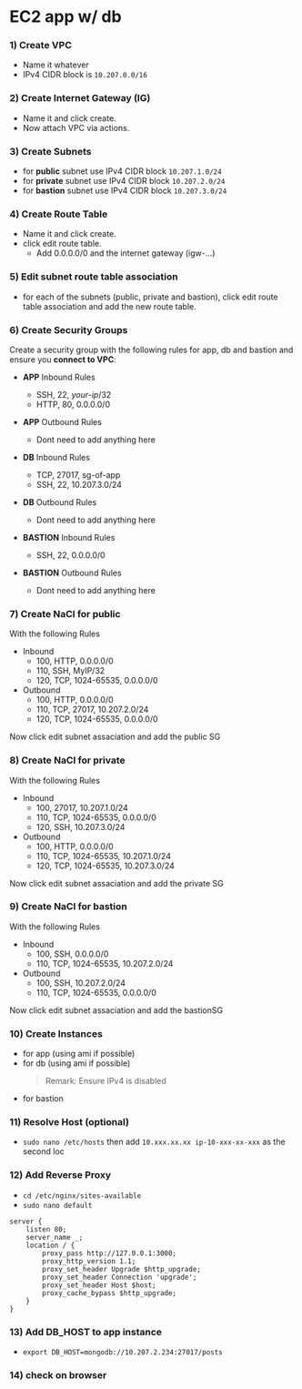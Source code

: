 # EC2 app w/ db

### 1) Create VPC
- Name it whatever
- IPv4 CIDR block is `10.207.0.0/16`

### 2) Create Internet Gateway (IG)
- Name it and click create.
- Now attach VPC via actions.

### 3) Create Subnets
- for **public** subnet use IPv4 CIDR block `10.207.1.0/24`
- for **private** subnet use IPv4 CIDR block `10.207.2.0/24`
- for **bastion** subnet use IPv4 CIDR block `10.207.3.0/24`

### 4) Create Route Table
- Name it and click create.
- click edit route table.
	- Add 0.0.0.0/0 and the internet gateway (igw-...)

### 5) Edit subnet route table association
- for each of the subnets (public, private and bastion), click edit route table association and add the new route table.

### 6) Create Security Groups
Create a security group with the following rules for app, db and bastion and ensure you **connect to VPC**:
- **APP** Inbound Rules
	- SSH, 22, *your-ip*/32
	- HTTP, 80, 0.0.0.0/0
- **APP** Outbound Rules
	- Dont need to add anything here

- **DB** Inbound Rules
	- TCP, 27017, sg-of-app
	- SSH, 22, 10.207.3.0/24

- **DB** Outbound Rules
	- Dont need to add anything here

- **BASTION** Inbound Rules
	- SSH, 22, 0.0.0.0/0

- **BASTION** Outbound Rules
	- Dont need to add anything here

### 7) Create NaCl for public
With the following Rules
- Inbound
	- 100, HTTP, 0.0.0.0/0
	- 110, SSH, MyIP/32
	- 120, TCP, 1024-65535, 0.0.0.0/0
- Outbound
	- 100, HTTP, 0.0.0.0/0
	- 110, TCP, 27017, 10.207.2.0/24
	- 120, TCP, 1024-65535, 0.0.0.0/0

Now click edit subnet assaciation and add the public SG

### 8) Create NaCl for private
With the following Rules
- Inbound
	- 100, 27017, 10.207.1.0/24
	- 110, TCP, 1024-65535, 0.0.0.0/0
	- 120, SSH,  10.207.3.0/24
- Outbound
	- 100, HTTP, 0.0.0.0/0
	- 110, TCP, 1024-65535, 10.207.1.0/24
	- 120, TCP, 1024-65535, 10.207.3.0/24

Now click edit subnet assaciation and add the private SG

### 9) Create NaCl for bastion
With the following Rules
- Inbound
	- 100, SSH, 0.0.0.0/0
	- 110, TCP, 1024-65535, 10.207.2.0/24
- Outbound
	- 100, SSH, 10.207.2.0/24
	- 110, TCP, 1024-65535, 0.0.0.0/0

Now click edit subnet assaciation and add the bastionSG

### 10) Create Instances
- for app (using ami if possible)
- for db (using ami if possible)
	> Remark: Ensure IPv4 is disabled
- for bastion

### 11) Resolve Host (optional)
- `sudo nano /etc/hosts` then add `10.xxx.xx.xx ip-10-xxx-xx-xxx` as the second loc

### 12) Add Reverse Proxy
- `cd /etc/nginx/sites-available`
- `sudo nano default`

```
server {
    listen 80;
    server_name _;
    location / {
        proxy_pass http://127.0.0.1:3000;
        proxy_http_version 1.1;
        proxy_set_header Upgrade $http_upgrade;
        proxy_set_header Connection 'upgrade';
        proxy_set_header Host $host;
        proxy_cache_bypass $http_upgrade;
    }
}
```

### 13) Add DB_HOST to app instance
- `export DB_HOST=mongodb://10.207.2.234:27017/posts`

### 14) check on browser 
